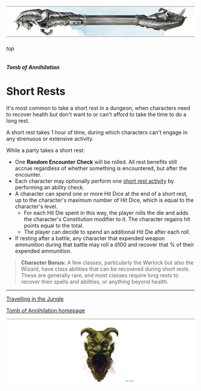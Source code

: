 

![immovable rod](/images/immovable-rod.jpg)

###### top


##### Tomb of Annihilation

# Short Rests
It's most common to take a short rest in a dungeon, when characters need to recover health but don't want to or can't afford to take the time to do a long rest.

A short rest takes 1 hour of time, during which characters can't engage in any strenuous or extensive activity.

While a party takes a short rest:
- One **Random Encounter Check** will be rolled. All rest benefits still accrue regardless of whether something is encountered, but after the encounter.
- Each character may optionally perform one [short rest activity](short_rest_activities.md#short-rest-activities) by performing an ability check.
- A character can spend one or more Hit Dice at the end of a short rest, up to the character's maximum number of Hit Dice, which is equal to the character's level.
  - For each Hit Die spent in this way, the player rolls the die and adds the character's Constitution modifier to it. The character regains hit points equal to the total.
  - The player can decide to spend an additional Hit Die after each roll.
- If resting after a battle, any character that expended weapon ammunition during that battle may roll a d100 and recover that % of their expended ammunition.

> **Character Bonus:** A few classes, particularly the Warlock but also the Wizard, have class abilities that can be recovered during short rests. These are generally rare, and most classes require long rests to recover their spells and abilities, or anything beyond health.

---

[Travelling in the Jungle](travelling.md#top)

[Tomb of Annihilation homepage](README.md#top)

![the end](/images/toa-end.jpg)
